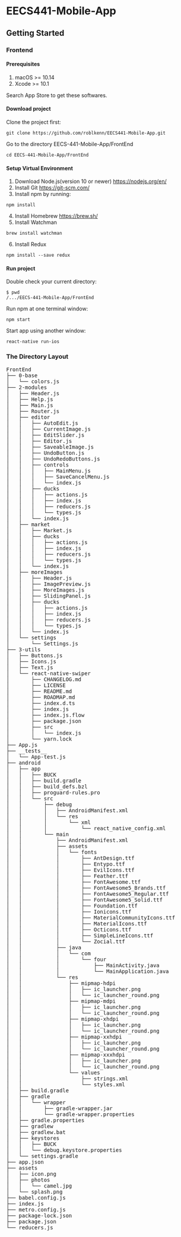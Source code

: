 # EECS441-Mobile-App

## Getting Started

### Frontend

#### Prerequisites

1. macOS >= 10.14
2. Xcode >= 10.1

Search App Store to get these softwares.

#### Download project

Clone the project first:

```
git clone https://github.com/roblkenn/EECS441-Mobile-App.git
```

Go to the directory EECS-441-Mobile-App/FrontEnd
```
cd EECS-441-Mobile-App/FrontEnd
```

#### Setup Virtual Environment

1. Download Node.js(version 10 or newer)
   https://nodejs.org/en/
2. Install Git
   https://git-scm.com/
3. Install npm by running:
```
npm install
```
4. Install Homebrew
   https://brew.sh/
5. Install Watchman
```
brew install watchman
```
6. Install Redux
```
npm install --save redux
```

#### Run project

Double check your current directory:
```
$ pwd
/.../EECS-441-Mobile-App/FrontEnd
```

Run npm at one terminal window:
```
npm start
```

Start app using another window:
```
react-native run-ios
```


### The Directory Layout  
<pre>
FrontEnd
├── 0-base
│   └── colors.js
├── 2-modules
│   ├── Header.js
│   ├── Help.js
│   ├── Main.js
│   ├── Router.js
│   ├── editor
│   │   ├── AutoEdit.js
│   │   ├── CurrentImage.js
│   │   ├── EditSlider.js
│   │   ├── Editor.js
│   │   ├── SaveableImage.js
│   │   ├── UndoButton.js
│   │   ├── UndoRedoButtons.js
│   │   ├── controls
│   │   │   ├── MainMenu.js
│   │   │   ├── SaveCancelMenu.js
│   │   │   └── index.js
│   │   ├── ducks
│   │   │   ├── actions.js
│   │   │   ├── index.js
│   │   │   ├── reducers.js
│   │   │   └── types.js
│   │   └── index.js
│   ├── market
│   │   ├── Market.js
│   │   ├── ducks
│   │   │   ├── actions.js
│   │   │   ├── index.js
│   │   │   ├── reducers.js
│   │   │   └── types.js
│   │   └── index.js
│   ├── moreImages
│   │   ├── Header.js
│   │   ├── ImagePreview.js
│   │   ├── MoreImages.js
│   │   ├── SlidingPanel.js
│   │   ├── ducks
│   │   │   ├── actions.js
│   │   │   ├── index.js
│   │   │   ├── reducers.js
│   │   │   └── types.js
│   │   └── index.js
│   └── settings
│       └── Settings.js
├── 3-utils
│   ├── Buttons.js
│   ├── Icons.js
│   ├── Text.js
│   └── react-native-swiper
│       ├── CHANGELOG.md
│       ├── LICENSE
│       ├── README.md
│       ├── ROADMAP.md
│       ├── index.d.ts
│       ├── index.js
│       ├── index.js.flow
│       ├── package.json
│       ├── src
│       │   └── index.js
│       └── yarn.lock
├── App.js
├── __tests__
│   └── App-test.js
├── android
│   ├── app
│   │   ├── BUCK
│   │   ├── build.gradle
│   │   ├── build_defs.bzl
│   │   ├── proguard-rules.pro
│   │   └── src
│   │       ├── debug
│   │       │   ├── AndroidManifest.xml
│   │       │   └── res
│   │       │       └── xml
│   │       │           └── react_native_config.xml
│   │       └── main
│   │           ├── AndroidManifest.xml
│   │           ├── assets
│   │           │   └── fonts
│   │           │       ├── AntDesign.ttf
│   │           │       ├── Entypo.ttf
│   │           │       ├── EvilIcons.ttf
│   │           │       ├── Feather.ttf
│   │           │       ├── FontAwesome.ttf
│   │           │       ├── FontAwesome5_Brands.ttf
│   │           │       ├── FontAwesome5_Regular.ttf
│   │           │       ├── FontAwesome5_Solid.ttf
│   │           │       ├── Foundation.ttf
│   │           │       ├── Ionicons.ttf
│   │           │       ├── MaterialCommunityIcons.ttf
│   │           │       ├── MaterialIcons.ttf
│   │           │       ├── Octicons.ttf
│   │           │       ├── SimpleLineIcons.ttf
│   │           │       └── Zocial.ttf
│   │           ├── java
│   │           │   └── com
│   │           │       └── four
│   │           │           ├── MainActivity.java
│   │           │           └── MainApplication.java
│   │           └── res
│   │               ├── mipmap-hdpi
│   │               │   ├── ic_launcher.png
│   │               │   └── ic_launcher_round.png
│   │               ├── mipmap-mdpi
│   │               │   ├── ic_launcher.png
│   │               │   └── ic_launcher_round.png
│   │               ├── mipmap-xhdpi
│   │               │   ├── ic_launcher.png
│   │               │   └── ic_launcher_round.png
│   │               ├── mipmap-xxhdpi
│   │               │   ├── ic_launcher.png
│   │               │   └── ic_launcher_round.png
│   │               ├── mipmap-xxxhdpi
│   │               │   ├── ic_launcher.png
│   │               │   └── ic_launcher_round.png
│   │               └── values
│   │                   ├── strings.xml
│   │                   └── styles.xml
│   ├── build.gradle
│   ├── gradle
│   │   └── wrapper
│   │       ├── gradle-wrapper.jar
│   │       └── gradle-wrapper.properties
│   ├── gradle.properties
│   ├── gradlew
│   ├── gradlew.bat
│   ├── keystores
│   │   ├── BUCK
│   │   └── debug.keystore.properties
│   └── settings.gradle
├── app.json
├── assets
│   ├── icon.png
│   ├── photos
│   │   └── camel.jpg
│   └── splash.png
├── babel.config.js
├── index.js
├── metro.config.js
├── package-lock.json
├── package.json
└── reducers.js
</pre>